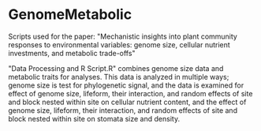 # GenomeMetabolic
Scripts used for the paper: "Mechanistic insights into plant community responses to environmental variables: genome size, cellular nutrient investments, and metabolic trade-offs"

"Data Processing and R Script.R" combines genome size data and metabolic traits for analyses. This data is analyzed in multiple ways; genome size is test for phylogenetic signal, and the data is examined for effect of genome size, lifeform, their interaction, and random effects of site and block nested within site on cellular nutrient content, and the effect of genome size, lifeform, their interaction, and random effects of site and block nested within site on stomata size and density. 
